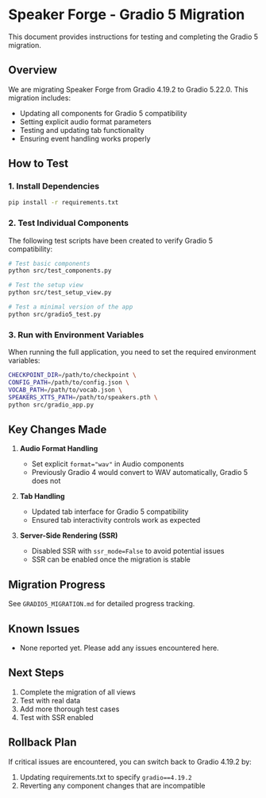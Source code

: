 # Speaker Forge - Gradio 5 Migration

This document provides instructions for testing and completing the Gradio 5 migration.

## Overview

We are migrating Speaker Forge from Gradio 4.19.2 to Gradio 5.22.0. This migration includes:
- Updating all components for Gradio 5 compatibility
- Setting explicit audio format parameters
- Testing and updating tab functionality
- Ensuring event handling works properly

## How to Test

### 1. Install Dependencies

```bash
pip install -r requirements.txt
```

### 2. Test Individual Components

The following test scripts have been created to verify Gradio 5 compatibility:

```bash
# Test basic components
python src/test_components.py

# Test the setup view
python src/test_setup_view.py

# Test a minimal version of the app
python src/gradio5_test.py
```

### 3. Run with Environment Variables

When running the full application, you need to set the required environment variables:

```bash
CHECKPOINT_DIR=/path/to/checkpoint \
CONFIG_PATH=/path/to/config.json \
VOCAB_PATH=/path/to/vocab.json \
SPEAKERS_XTTS_PATH=/path/to/speakers.pth \
python src/gradio_app.py
```

## Key Changes Made

1. **Audio Format Handling**
   - Set explicit `format="wav"` in Audio components
   - Previously Gradio 4 would convert to WAV automatically, Gradio 5 does not

2. **Tab Handling**
   - Updated tab interface for Gradio 5 compatibility
   - Ensured tab interactivity controls work as expected

3. **Server-Side Rendering (SSR)**
   - Disabled SSR with `ssr_mode=False` to avoid potential issues
   - SSR can be enabled once the migration is stable

## Migration Progress

See `GRADIO5_MIGRATION.md` for detailed progress tracking.

## Known Issues

- None reported yet. Please add any issues encountered here.

## Next Steps

1. Complete the migration of all views
2. Test with real data
3. Add more thorough test cases
4. Test with SSR enabled

## Rollback Plan

If critical issues are encountered, you can switch back to Gradio 4.19.2 by:

1. Updating requirements.txt to specify `gradio==4.19.2`
2. Reverting any component changes that are incompatible 